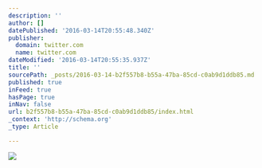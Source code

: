 ```yaml
---
description: ''
author: []
datePublished: '2016-03-14T20:55:48.340Z'
publisher:
  domain: twitter.com
  name: twitter.com
dateModified: '2016-03-14T20:55:35.937Z'
title: ''
sourcePath: _posts/2016-03-14-b2f557b8-b55a-47ba-85cd-c0ab9d1ddb85.md
published: true
inFeed: true
hasPage: true
inNav: false
url: b2f557b8-b55a-47ba-85cd-c0ab9d1ddb85/index.html
_context: 'http://schema.org'
_type: Article

---
```

![](https://pbs.twimg.com/media/CdiJD0BW4AA18jy.jpg)